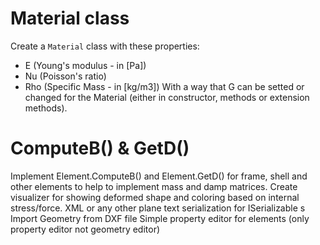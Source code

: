 ﻿# Material class
Create a ```Material``` class with these properties:
- E (Young's modulus - in [Pa])
- Nu (Poisson's ratio)
- Rho (Specific Mass - in [kg/m3])
With a way that G can be setted or changed for the Material (either in constructor, methods or extension methods).


# ComputeB() & GetD()
Implement Element.ComputeB() and Element.GetD() for frame, shell and other elements to help to implement mass and damp matrices.
Create visualizer for showing deformed shape and coloring based on internal stress/force.
XML or any other plane text serialization for ISerializable s
Import Geometry from DXF file
Simple property editor for elements (only property editor not geometry editor)
